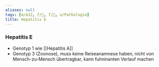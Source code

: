 ```yaml
---
aliases: null
tags: [m/m12, f/💩, f/🦠, a/Pathologie]
title: Hepatitis E
---
```

### Hepatitis E
- Genotyp 1 wie [[Hepatitis A]]
- Genotyp 3 (Zoonose), muss keine Reiseanamnese haben, nicht von Mensch-zu-Mensch übertragbar, kann fulminanten Verlauf machen